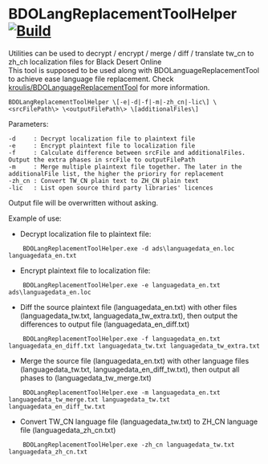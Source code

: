 # BDOLangReplacementToolHelper [![Build](https://github.com/kroulis/BDOLangReplacementToolHelper/actions/workflows/msbuild.yml/badge.svg)](https://github.com/kroulis/BDOLangReplacementToolHelper/actions/workflows/msbuild.yml)

Utilities can be used to decrypt / encrypt / merge / diff / translate tw_cn to zh_ch localization files for Black Desert Online  
This tool is supposed to be used along with BDOLanguageReplacementTool to achieve ease language file replacement. Check [kroulis/BDOLanguageReplacementTool](https://github.com/kroulis/BDOLanguageReplacementTool) for more information.

`BDOLangReplacementToolHelper \[-e|-d|-f|-m|-zh_cn|-lic\] \<srcFilePath\> \<outputFilePath\> \[additionalFiles\]`

Parameters:
```
-d     : Decrypt localization file to plaintext file
-e     : Encrypt plaintext file to localization file
-f     : Calculate difference between srcFile and additionalFiles. Output the extra phases in srcFile to outputFilePath
-m     : Merge multiple plaintext file together. The later in the additionalFile list, the higher the prioriry for replacement
-zh_cn : Convert TW_CN plain text to ZH_CN plain text
-lic   : List open source third party libraries' licences
```

Output file will be overwritten without asking.

Example of use:

- Decrypt localization file to plaintext file:

```
    BDOLangReplacementToolHelper.exe -d ads\languagedata_en.loc languagedata_en.txt
```
   
- Encrypt plaintext file to localization file:

```
    BDOLangReplacementToolHelper.exe -e languagedata_en.txt ads\languagedata_en.loc
```

- Diff the source plaintext file \(languagedata_en.txt\) with other files \(languagedata_tw.txt, languagedata_tw_extra.txt\), then output the differences to output file \(languagedata_en_diff.txt\)

```
    BDOLangReplacementToolHelper.exe -f languagedata_en.txt languagedata_en_diff.txt languagedata_tw.txt languagedata_tw_extra.txt
```

- Merge the source file \(languagedata_en.txt\) with other language files \(languagedata_tw.txt, languagedata_en_diff_tw.txt\), then output all phases to \(languagedata_tw_merge.txt\)

```
    BDOLangReplacementToolHelper.exe -m languagedata_en.txt languagedata_tw_merge.txt languagedata_tw.txt languagedata_en_diff_tw.txt
```

- Convert TW_CN language file \(languagedata_tw.txt\) to ZH_CN language file \(languagedata_zh_cn.txt\)

```
    BDOLangReplacementToolHelper.exe -zh_cn languagedata_tw.txt languagedata_zh_cn.txt
```
